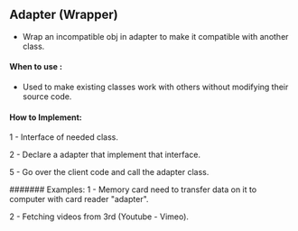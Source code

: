 
## Adapter (Wrapper)
 
* Wrap an incompatible obj in adapter to make it compatible with another class.

#### When to use :
* Used to make existing classes work with others without modifying their source code.
  
#### How to Implement:
1 - Interface of needed class.

2 - Declare a adapter that implement that interface.

5 - Go over the client code and call the adapter class.

####### Examples:
1 - Memory card need to transfer data on it to computer with card reader "adapter". 

2 - Fetching videos from 3rd (Youtube - Vimeo).